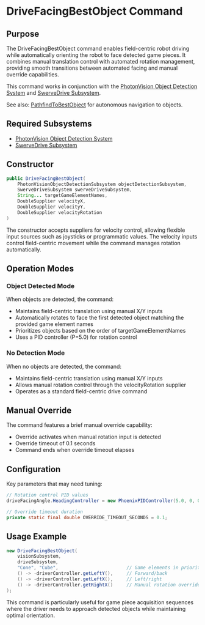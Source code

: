# DriveFacingBestObject Command

## Purpose
The DriveFacingBestObject command enables field-centric robot driving while automatically orienting the robot to face detected game pieces. It combines manual translation control with automated rotation management, providing smooth transitions between automated facing and manual override capabilities.

This command works in conjunction with the [PhotonVision Object Detection System](../subsystems/vision/objectdetection.md) and [SwerveDrive Subsystem](../subsystems/swerve.md).

See also: [PathfindToBestObject](./pathfindtobestobject.md) for autonomous navigation to objects.

## Required Subsystems
- [PhotonVision Object Detection System](../subsystems/vision/objectdetection.md)
- [SwerveDrive Subsystem](../subsystems/swerve.md)

## Constructor
```java
public DriveFacingBestObject(
    PhotonVisionObjectDetectionSubsystem objectDetectionSubsystem,
    SwerveDriveSubsystem swerveDriveSubsystem,
    String... targetGameElementNames,
    DoubleSupplier velocityX,
    DoubleSupplier velocityY,
    DoubleSupplier velocityRotation
)
```

The constructor accepts suppliers for velocity control, allowing flexible input sources such as joysticks or programmatic values. The velocity inputs control field-centric movement while the command manages rotation automatically.

## Operation Modes

### Object Detected Mode
When objects are detected, the command:
- Maintains field-centric translation using manual X/Y inputs
- Automatically rotates to face the first detected object matching the provided game element names
- Prioritizes objects based on the order of targetGameElementNames
- Uses a PID controller (P=5.0) for rotation control

### No Detection Mode
When no objects are detected, the command:
- Maintains field-centric translation using manual X/Y inputs
- Allows manual rotation control through the velocityRotation supplier
- Operates as a standard field-centric drive command

## Manual Override
The command features a brief manual override capability:
- Override activates when manual rotation input is detected
- Override timeout of 0.1 seconds
- Command ends when override timeout elapses

## Configuration
Key parameters that may need tuning:
```java
// Rotation control PID values
driveFacingAngle.HeadingController = new PhoenixPIDController(5.0, 0, 0.0);

// Override timeout duration
private static final double OVERRIDE_TIMEOUT_SECONDS = 0.1;
```

## Usage Example
```java
new DriveFacingBestObject(
    visionSubsystem,
    driveSubsystem,
    "Cone", "Cube",                         // Game elements in priority order
    () -> -driverController.getLeftY(),     // Forward/back
    () -> -driverController.getLeftX(),     // Left/right
    () -> -driverController.getRightX()     // Manual rotation override
);
```

This command is particularly useful for game piece acquisition sequences where the driver needs to approach detected objects while maintaining optimal orientation.
